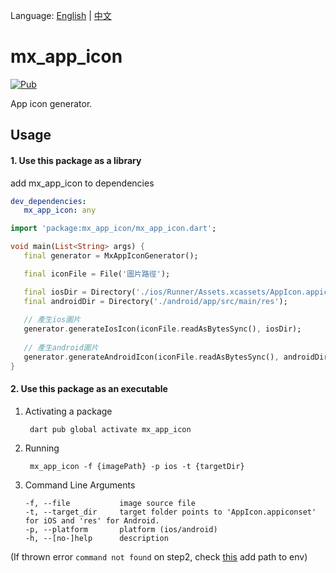 Language: [English](README.md) | [中文](README_ZH.md)

# mx_app_icon
[![Pub](https://img.shields.io/pub/v/mx_app_icon.svg?style=flat-square)](https://pub.dartlang.org/packages/mx_app_icon)

App icon generator.


## Usage

#### 1. Use this package as a library
add mx_app_icon to dependencies

```yaml
dev_dependencies:
   mx_app_icon: any
```

```dart
import 'package:mx_app_icon/mx_app_icon.dart';

void main(List<String> args) {
   final generator = MxAppIconGenerator();

   final iconFile = File('圖片路徑');

   final iosDir = Directory('./ios/Runner/Assets.xcassets/AppIcon.appiconset');
   final androidDir = Directory('./android/app/src/main/res');
   
   // 產生ios圖片
   generator.generateIosIcon(iconFile.readAsBytesSync(), iosDir);
   
   // 產生android圖片
   generator.generateAndroidIcon(iconFile.readAsBytesSync(), androidDir);
}
```

#### 2. Use this package as an executable
1. Activating a package

        dart pub global activate mx_app_icon

2. Running

        mx_app_icon -f {imagePath} -p ios -t {targetDir}

3. Command Line Arguments
    ```shell script
    -f, --file           image source file
    -t, --target_dir     target folder points to 'AppIcon.appiconset' for iOS and 'res' for Android.
    -p, --platform       platform (ios/android)
    -h, --[no-]help      description
    ```

(If thrown error `command not found` on step2, check [this](https://dart.cn/tools/pub/cmd/pub-global) add path to env) 
